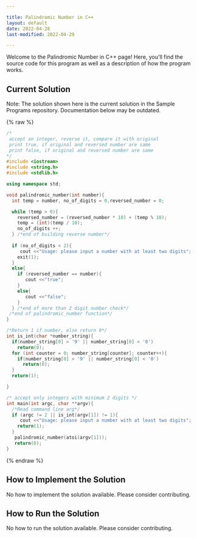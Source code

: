 ```yaml
---

title: Palindromic Number in C++
layout: default
date: 2022-04-28
last-modified: 2022-04-29

---
```


Welcome to the Palindromic Number in C++ page! Here, you'll find the source code for this program as well as a description of how the program works.

## Current Solution

Note: The solution shown here is the current solution in the Sample Programs repository. Documentation below may be outdated.

{% raw %}

```C++
/*
 accept an integer, reverse it, compare it with original
 print true, if original and reversed number are same
 print false, if original and reversed number are same
*/
#include <iostream>
#include <string.h>
#include <stdlib.h>

using namespace std;

void palindromic_number(int number){
  int temp = number, no_of_digits = 0,reversed_number = 0;

  while (temp > 0){
    reversed_number = (reversed_number * 10) + (temp % 10);
    temp = (int)(temp / 10);
    no_of_digits ++;
  } /*end of building reverse number*/
  
  if (no_of_digits < 2){
     cout <<"Usage: please input a number with at least two digits";
    exit(1);  
  }
  else{
    if (reversed_number == number){
       cout <<"true";
    }
    else{
       cout <<"false";
    }
  } /*end of more than 2 digit number check*/
 /*end of palindromic_number function*/
}

/*Return 1 if number, else return 0*/
int is_int(char *number_string){
  if(number_string[0] > '9' || number_string[0] < '0')
    return(0);
  for (int counter = 0; number_string[counter]; counter++){
    if(number_string[0] > '9' || number_string[0] < '0')
      return(0);
  }
  return(1);    

}

/* accept only integers with minimum 2 digits */
int main(int argc, char **argv){
  /*Read command line arg*/
  if (argc != 2 || is_int(argv[1]) != 1){
     cout <<"Usage: please input a number with at least two digits";    
    return(1);  
  }
   palindromic_number(atoi(argv[1]));
   return(0);
}

```

{% endraw %}

## How to Implement the Solution

No how to implement the solution available. Please consider contributing.

## How to Run the Solution

No how to run the solution available. Please consider contributing.